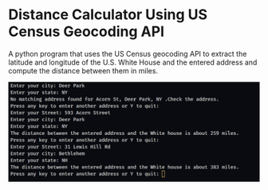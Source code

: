 # Distance Calculator Using US Census Geocoding API
A python program that uses the US Census geocoding API to extract the latitude and longitude of the U.S. 
White House and the entered address and compute the distance between them in miles.

![Alt Text](https://github.com/barbeque-sauce/Distance-Calculator-using-US-Census-geocoding-API-JSON/blob/master/dist.png)
